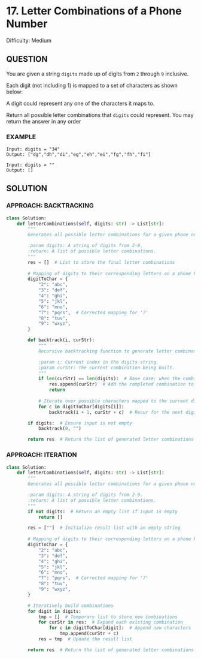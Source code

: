 # 17. Letter Combinations of a Phone Number
Difficulty: Medium

## QUESTION

You are given a string `digits` made up of digits from `2` through `9` inclusive.

Each digit (not including 1) is mapped to a set of characters as shown below:

A digit could represent any one of the characters it maps to.

Return all possible letter combinations that `digits` could represent. You may return the answer in any order

### EXAMPLE

```
Input: digits = "34"
Output: ["dg","dh","di","eg","eh","ei","fg","fh","fi"]
```

```
Input: digits = ""
Output: []
```

## SOLUTION


### APPROACH: BACKTRACKING

```python
class Solution:
    def letterCombinations(self, digits: str) -> List[str]:
        """
        Generates all possible letter combinations for a given phone number string.

        :param digits: A string of digits from 2-9.
        :return: A list of possible letter combinations.
        """
        res = []  # List to store the final letter combinations
        
        # Mapping of digits to their corresponding letters on a phone keypad
        digitToChar = {
            "2": "abc",
            "3": "def",
            "4": "ghi",
            "5": "jkl",
            "6": "mno",
            "7": "pqrs",  # Corrected mapping for '7'
            "8": "tuv",
            "9": "wxyz",
        }

        def backtrack(i, curStr):
            """
            Recursive backtracking function to generate letter combinations.

            :param i: Current index in the digits string.
            :param curStr: The current combination being built.
            """
            if len(curStr) == len(digits):  # Base case: when the combination length matches input length
                res.append(curStr)  # Add the completed combination to results
                return
            
            # Iterate over possible characters mapped to the current digit
            for c in digitToChar[digits[i]]:
                backtrack(i + 1, curStr + c)  # Recur for the next digit

        if digits:  # Ensure input is not empty
            backtrack(0, "")

        return res  # Return the list of generated letter combinations

```

### APPROACH: ITERATION

```python
class Solution:
    def letterCombinations(self, digits: str) -> List[str]:
        """
        Generates all possible letter combinations for a given phone number string using an iterative approach.

        :param digits: A string of digits from 2-9.
        :return: A list of possible letter combinations.
        """
        if not digits:  # Return an empty list if input is empty
            return []

        res = [""]  # Initialize result list with an empty string
        
        # Mapping of digits to their corresponding letters on a phone keypad
        digitToChar = {
            "2": "abc",
            "3": "def",
            "4": "ghi",
            "5": "jkl",
            "6": "mno",
            "7": "pqrs",  # Corrected mapping for '7'
            "8": "tuv",
            "9": "wxyz",
        }

        # Iteratively build combinations
        for digit in digits:
            tmp = []  # Temporary list to store new combinations
            for curStr in res:  # Expand each existing combination
                for c in digitToChar[digit]:  # Append new characters
                    tmp.append(curStr + c)
            res = tmp  # Update the result list

        return res  # Return the list of generated letter combinations
```
